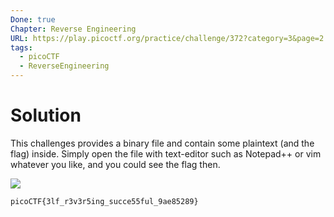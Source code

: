 ```yaml
---
Done: true
Chapter: Reverse Engineering
URL: https://play.picoctf.org/practice/challenge/372?category=3&page=2
tags:
  - picoCTF
  - ReverseEngineering
---
```


# Solution

This challenges provides a binary file and contain some plaintext (and the flag) inside.
Simply open the file with text-editor such as Notepad++ or vim whatever you like, and you could see the flag then.

![](https://i.imgur.com/zLmwwXZ.png)

```
picoCTF{3lf_r3v3r5ing_succe55ful_9ae85289}
```
